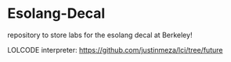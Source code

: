 # Esolang-Decal
repository to store labs for the esolang decal at Berkeley!

LOLCODE interpreter:
https://github.com/justinmeza/lci/tree/future
